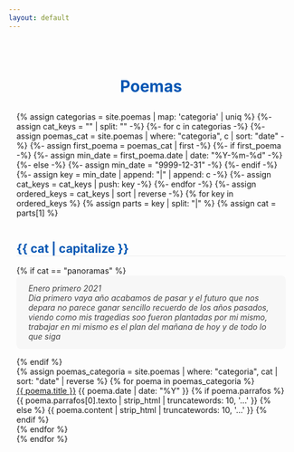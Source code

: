 ```yaml
---
layout: default
---
```


<div class="container" style="max-width:900px; margin:auto; padding:2em 1em;">
  <h1 style="color:#0056b3; font-size:2em; text-align:center; margin-bottom:1em;">Poemas</h1>
  <div id="poemas-disclaimer-bar" style="background:#fffbe6; border:1px solid #ffe58f; color:#8c6d1f; padding:1.2em 2em; border-radius:18px; max-width:600px; margin:0 auto 2em auto; font-size:1.15em; text-align:justify; box-shadow:0 4px 24px rgba(0,0,0,0.12); position:relative; display:none;">
    <button id="poemas-disclaimer-close" style="position:absolute; top:10px; right:16px; background:none; border:none; font-size:1.3em; color:#8c6d1f; cursor:pointer;">&times;</button>
    <strong>Disclaimer</strong><br><br>
  Los poemas aquí presentados son obras originales de Carlos Wolf y forman parte de un archivo histórico personal. Este espacio tiene como objetivo la expresión libre y no está destinado a la venta de ningún producto. Se trata de un blog de poemas, es decir, un sitio a razon de diario o libreta informal. Si deseas contactar al autor para cualquier consulta o propuesta, puedes hacerlo a través de su cuenta de Instagram:<br>
      <a href="https://www.instagram.com/cwolf_imc/" target="_blank" rel="noopener" style="color:#0056b3; text-decoration:none;">@cwolf_imc</a>.<br><br>
       <span style="font-size:0.95em; color:#6c5d2f;">Nota: Este disclaimer fue hecho a petición de Gabriel Kryger. para no herir suceptibilidades de poetas y poetisas</span><br>

    <button id="poemas-disclaimer-hide-btn" style="margin-top:1em; padding:0.6em 2em; background:#ffe58f; color:#8c6d1f; border:none; border-radius:8px; font-size:1em; cursor:pointer;">No mostrar de nuevo</button>
  </div>
  <script>
    function showDisclaimerBar() {
      var bar = document.getElementById('poemas-disclaimer-bar');
      if (!localStorage.getItem('poemasDisclaimerHidden')) {
        bar.style.display = 'block';
      }
      document.getElementById('poemas-disclaimer-close').onclick = function() {
        bar.style.display = 'none';
      };
      document.getElementById('poemas-disclaimer-hide-btn').onclick = function() {
        bar.style.display = 'none';
        localStorage.setItem('poemasDisclaimerHidden', 'true');
      };
    }
    document.addEventListener('DOMContentLoaded', showDisclaimerBar);
  </script>
  {% assign categorias = site.poemas | map: 'categoria' | uniq %}
  {%- assign cat_keys = "" | split: "" -%}
  {%- for c in categorias -%}
    {%- assign poemas_cat = site.poemas | where: "categoria", c | sort: "date" -%}
    {%- assign first_poema = poemas_cat | first -%}
    {%- if first_poema -%}
      {%- assign min_date = first_poema.date | date: "%Y-%m-%d" -%}
    {%- else -%}
      {%- assign min_date = "9999-12-31" -%}
    {%- endif -%}
    {%- assign key = min_date | append: "|" | append: c -%}
    {%- assign cat_keys = cat_keys | push: key -%}
  {%- endfor -%}
  {%- assign ordered_keys = cat_keys | sort | reverse -%}
  {% for key in ordered_keys %}
    {% assign parts = key | split: "|" %}
    {% assign cat = parts[1] %}
    <h2 style="margin-top:2em; color:#0056b3; border-bottom:1px solid #eee;">{{ cat | capitalize }}</h2>
    {% if cat == "panoramas" %}
      <div style="background:#f7f7f7; padding:1em 1.5em; margin-bottom:1em; font-style:italic; color:#444; border-radius:8px;">
        Enero primero 2021<br>
        Dia primero vaya año acabamos de pasar y el futuro que nos depara no parece ganar sencillo recuerdo de los años pasados, viendo como mis tragedias soo fueron plantadas por mi mismo, trabajar en mi mismo es el plan del mañana de hoy y de todo lo que siga
      </div>
    {% endif %}
    <div class="poemas-list">
  {% assign poemas_categoria = site.poemas | where: "categoria", cat | sort: "date" | reverse %}
      {% for poema in poemas_categoria %}
        <div class="poema-card">
          <a class="poema-link" href="{{ site.baseurl }}{{ poema.url }}">{{ poema.title }}</a>
          <span class="poema-year">{{ poema.date | date: "%Y" }}</span>
          <span class="poema-excerpt">
            {% if poema.parrafos %}
              {{ poema.parrafos[0].texto | strip_html | truncatewords: 10, '...' }}
            {% else %}
              {{ poema.content | strip_html | truncatewords: 10, '...' }}
            {% endif %}
          </span>
        </div>
      {% endfor %}
    </div>
  {% endfor %}
</div>

